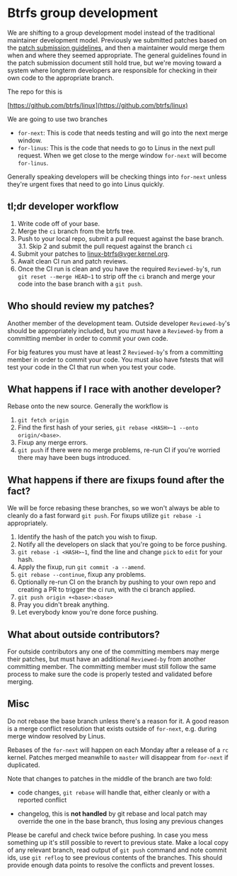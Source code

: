 # Btrfs group development

We are shifting to a group development model instead of the traditional
maintainer development model.  Previously we submitted patches based on the
[patch submission guidelines](patch-submission.md), and then a maintainer would
merge them when and where they seemed appropriate.  The general guidelines found
in the patch submission document still hold true, but we're moving toward a
system where longterm developers are responsible for checking in their own code
to the appropriate branch.

The repo for this is

[https://github.com/btrfs/linux](https://github.com/btrfs/linux)

We are going to use two branches

 - `for-next`: This is code that needs testing and will go into the next merge
   window.
 - `for-linus`: This is the code that needs to go to Linus in the next pull
   request.  When we get close to the merge window `for-next` will become
   `for-linus`.

Generally speaking developers will be checking things into `for-next` unless
they're urgent fixes that need to go into Linus quickly.

## tl;dr developer workflow

1. Write code off of your base.
2. Merge the `ci` branch from the btrfs tree.
3. Push to your local repo, submit a pull request against the base branch.
3.1. Skip 2 and submit the pull request against the branch `ci`
4. Submit your patches to linux-btrfs@vger.kernel.org.
5. Await clean CI run and patch reviews.
6. Once the CI run is clean and you have the required `Reviewed-by`'s, run `git
   reset --merge HEAD~1` to strip off the `ci` branch and merge your code into
   the base branch with a `git push`.

## Who should review my patches?

Another member of the development team.  Outside developer `Reviewed-by`'s
should be appropriately included, but you must have a `Reviewed-by` from a
committing member in order to commit your own code.

For big features you must have at least 2 `Reviewed-by`'s from a committing
member in order to commit your code.  You must also have fstests that will test
your code in the CI that run when you test your code.

## What happens if I race with another developer?

Rebase onto the new source.  Generally the workflow is

1. `git fetch origin`
2. Find the first hash of your series, `git rebase <HASH>~1 --onto
   origin/<base>`.
3. Fixup any merge errors.
4. `git push` if there were no merge problems, re-run CI if you're worried there
   may have been bugs introduced.

## What happens if there are fixups found after the fact?

We will be force rebasing these branches, so we won't always be able to cleanly
do a fast forward `git push`.  For fixups utilize `git rebase -i` appropriately.

1. Identify the hash of the patch you wish to fixup.
2. Notify all the developers on slack that you're going to be force pushing.
3. `git rebase -i <HASH>~1`, find the line and change `pick` to `edit` for your
   hash.
4. Apply the fixup, run `git commit -a --amend`.
5. `git rebase --continue`, fixup any problems.
6. Optionally re-run CI on the branch by pushing to your own repo and creating a
   PR to trigger the ci run, with the ci branch applied.
6. `git push origin +<base>:<base>`
7. Pray you didn't break anything.
8. Let everybody know you're done force pushing.

## What about outside contributors?

For outside contributors any one of the committing members may merge their
patches, but must have an additional `Reviewed-by` from another committing
member.  The committing member must still follow the same process to make sure
the code is properly tested and validated before merging.

## Misc

Do not rebase the base branch unless there's a reason for it. A good reason
is a merge conflict resolution that exists outside of `for-next`, e.g. during
merge window resolved by Linus.

Rebases of the `for-next` will happen on each Monday after a release of a `rc`
kernel. Patches merged meanwhile to `master` will disappear from `for-next` if
duplicated.

Note that changes to patches in the middle of the branch are two fold:

- code changes, `git rebase` will handle that, either cleanly or with a
  reported conflict

- changelog, this is **not handled** by git rebase and local patch may override
  the one in the base branch, thus losing any previous changes

Please be careful and check twice before pushing. In case you mess something up
it's still possible to revert to previous state. Make a local copy of any
relevant branch, read output of `git push` command and note commit ids,
use `git reflog` to see previous contents of the branches. This should
provide enough data points to resolve the conflicts and prevent losses.
